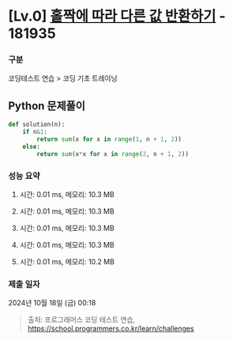 # [Lv.0] [홀짝에 따라 다른 값 반환하기](https://school.programmers.co.kr/learn/courses/30/lessons/181935?language=python3) - 181935 

### 구분

코딩테스트 연습 > 코딩 기초 트레이닝

## Python 문제풀이

```py
def solution(n):
    if n&1:
        return sum(x for x in range(1, n + 1, 2))
    else:
        return sum(x*x for x in range(2, n + 1, 2))
```

### 성능 요약

1. 시간: 0.01 ms, 메모리: 10.3 MB

2. 시간: 0.01 ms, 메모리: 10.3 MB
3. 시간: 0.01 ms, 메모리: 10.3 MB
4. 시간: 0.01 ms, 메모리: 10.3 MB
5. 시간: 0.01 ms, 메모리: 10.2 MB

### 제출 일자

2024년 10월 18일 (금) 00:18

> 출처: 프로그래머스 코딩 테스트 연습, https://school.programmers.co.kr/learn/challenges